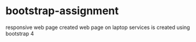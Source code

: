 # bootstrap-assignment
responsive web page created
web page on laptop services is created using bootstrap 4
